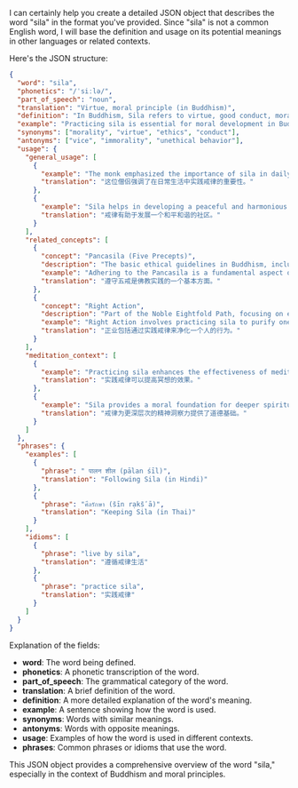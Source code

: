 I can certainly help you create a detailed JSON object that describes the word "sila" in the format you've provided. Since "sila" is not a common English word, I will base the definition and usage on its potential meanings in other languages or related contexts.

Here's the JSON structure:

```json
{
  "word": "sila",
  "phonetics": "/ˈsiːlə/",
  "part_of_speech": "noun",
  "translation": "Virtue, moral principle (in Buddhism)",
  "definition": "In Buddhism, Sila refers to virtue, good conduct, morality, and ethical behavior. It is one of the three sections of the Noble Eightfold Path and is a foundation for developing higher states of mind.",
  "example": "Practicing sila is essential for moral development in Buddhism.",
  "synonyms": ["morality", "virtue", "ethics", "conduct"],
  "antonyms": ["vice", "immorality", "unethical behavior"],
  "usage": {
    "general_usage": [
      {
        "example": "The monk emphasized the importance of sila in daily life.",
        "translation": "这位僧侣强调了在日常生活中实践戒律的重要性。"
      },
      {
        "example": "Sila helps in developing a peaceful and harmonious community.",
        "translation": "戒律有助于发展一个和平和谐的社区。"
      }
    ],
    "related_concepts": [
      {
        "concept": "Pancasila (Five Precepts)",
        "description": "The basic ethical guidelines in Buddhism, including abstaining from killing, stealing, sexual misconduct, false speech, and intoxicants.",
        "example": "Adhering to the Pancasila is a fundamental aspect of Buddhist practice.",
        "translation": "遵守五戒是佛教实践的一个基本方面。"
      },
      {
        "concept": "Right Action",
        "description": "Part of the Noble Eightfold Path, focusing on ethical conduct and behavior.",
        "example": "Right Action involves practicing sila to purify one's behavior.",
        "translation": "正业包括通过实践戒律来净化一个人的行为。"
      }
    ],
    "meditation_context": [
      {
        "example": "Practicing sila enhances the effectiveness of meditation.",
        "translation": "实践戒律可以提高冥想的效果。"
      },
      {
        "example": "Sila provides a moral foundation for deeper spiritual insights.",
        "translation": "戒律为更深层次的精神洞察力提供了道德基础。"
      }
    ]
  },
  "phrases": {
    "examples": [
      {
        "phrase": " पालन शील (pālan śīl)",
        "translation": "Following Sila (in Hindi)"
      },
      {
        "phrase": "ศีลรักษา (s̄īn rạks̄ʹā)",
        "translation": "Keeping Sila (in Thai)"
      }
    ],
    "idioms": [
      {
        "phrase": "live by sila",
        "translation": "遵循戒律生活"
      },
      {
        "phrase": "practice sila",
        "translation": "实践戒律"
      }
    ]
  }
}
```

Explanation of the fields:

*   **word**: The word being defined.
*   **phonetics**: A phonetic transcription of the word.
*   **part\_of\_speech**: The grammatical category of the word.
*   **translation**: A brief definition of the word.
*   **definition**: A more detailed explanation of the word's meaning.
*   **example**: A sentence showing how the word is used.
*   **synonyms**: Words with similar meanings.
*   **antonyms**: Words with opposite meanings.
*   **usage**: Examples of how the word is used in different contexts.
*   **phrases**: Common phrases or idioms that use the word.

This JSON object provides a comprehensive overview of the word "sila," especially in the context of Buddhism and moral principles.
 